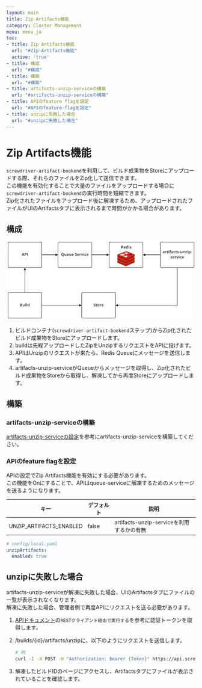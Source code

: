 ```yaml
---
layout: main
title: Zip Artifacts機能
category: Cluster Management
menu: menu_ja
toc:
- title: Zip Artifacts機能
  url: "#Zip-Artifacts機能"
  active: 'true'
- title: 構成
  url: "#構成"
- title: 構築
  url: "#構築"
- title: artifacts-unzip-serviceの構築
  url: "#artifacts-unzip-serviceの構築"
- title: APIのfeature flagを設定
  url: "#APIのfeature-flagを設定"
- title: unzipに失敗した場合
  url: "#unzipに失敗した場合"
---
```


# Zip Artifacts機能

`screwdriver-artifact-bookend`を利用して、ビルド成果物をStoreにアップロードする際、それらのファイルをZip化して送信できます。  
この機能を有効化することで大量のファイルをアップロードする場合に`screwdriver-artifact-bookend`の実行時間を短縮できます。  
Zip化されたファイルをアップロード後に解凍するため、アップロードされたファイルがUIのArtifactsタブに表示されるまで時間がかかる場合があります。  

## 構成

![zip artifacts architecture](../../../docs/cluster-management/assets/zip-artifacts-architecture.png)  

1. ビルドコンテナ(`screwdriver-artifact-bookend`ステップ)からZip化されたビルド成果物をStoreにアップロードします。
1. buildは先程アップロードしたZipをUnzipするリクエストをAPIに投げます。
1. APIはUnzipのリクエストが来たら、Redis Queueにメッセージを送信します。
1. artifacts-unzip-serviceがQueueからメッセージを取得し、Zip化されたビルド成果物をStoreから取得し、解凍してから再度Storeにアップロードします。

## 構築

### artifacts-unzip-serviceの構築

[artifacts-unzip-serviceの設定](./configure-artifacts-unzip-service.md)を参考にartifacts-unzip-serviceを構築してください。

### APIのfeature flagを設定

APIの設定でZip Artifacts機能を有効にする必要があります。  
この機能をOnにすることで、APIはqueue-serviceに解凍するためのメッセージを送るようになります。  

キー | デフォルト | 説明
--- | --- | ---
UNZIP_ARTIFACTS_ENABLED | false | artifacts-unzip-serviceを利用するかの有無

```yaml
# config/local.yaml
unzipArtifacts:
  enabled: true
```

## unzipに失敗した場合

artifacts-unzip-serviceが解凍に失敗した場合、UIのArtifactsタブにファイルの一覧が表示されなくなります。  
解凍に失敗した場合、管理者側で再度APIにリクエストを送る必要があります。

1. [APIドキュメント](../user-guide/api.md)の`RESTクライアント経由で実行する`を参考に認証トークンを取得します。
1. /builds/{id}/artifacts/unzipに、以下のようにリクエストを送信します。

    ```bash
    # 例
    curl -I -X POST -H "Authorization: Bearer {Token}" https://api.screwdriver.cd/v4/builds/{ID}/artifacts/unzip
    ```

1. 解凍したビルドIDのページにアクセスし、Artifactsタブにファイルが表示されていることを確認します。
